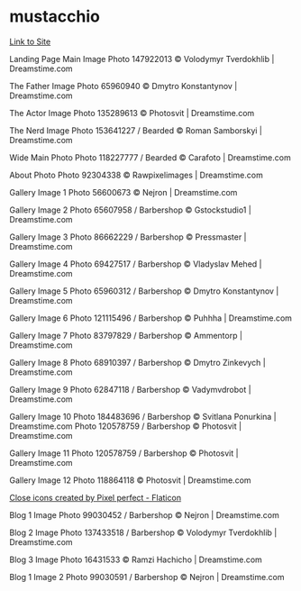 # mustacchio

<a href="https://slyssy.github.io/mustacchio">Link to Site</a>

Landing Page Main Image
Photo 147922013 © Volodymyr Tverdokhlib | Dreamstime.com

The Father Image
Photo 65960940 © Dmytro Konstantynov | Dreamstime.com

The Actor Image
Photo 135289613 © Photosvit | Dreamstime.com

The Nerd Image
Photo 153641227 / Bearded © Roman Samborskyi | Dreamstime.com

Wide Main Photo
Photo 118227777 / Bearded © Carafoto | Dreamstime.com

About Photo
Photo 92304338 © Rawpixelimages | Dreamstime.com

Gallery Image 1
Photo 56600673 © Nejron | Dreamstime.com

Gallery Image 2
Photo 65607958 / Barbershop © Gstockstudio1 | Dreamstime.com

Gallery Image 3
Photo 86662229 / Barbershop © Pressmaster | Dreamstime.com

Gallery Image 4
Photo 69427517 / Barbershop © Vladyslav Mehed | Dreamstime.com

Gallery Image 5
Photo 65960312 / Barbershop © Dmytro Konstantynov | Dreamstime.com

Gallery Image 6
Photo 121115496 / Barbershop © Puhhha | Dreamstime.com

Gallery Image 7
Photo 83797829 / Barbershop © Ammentorp | Dreamstime.com

Gallery Image 8
Photo 68910397 / Barbershop © Dmytro Zinkevych | Dreamstime.com

Gallery Image 9
Photo 62847118 / Barbershop © Vadymvdrobot | Dreamstime.com

Gallery Image 10
Photo 184483696 / Barbershop © Svitlana Ponurkina | Dreamstime.com
Photo 120578759 / Barbershop © Photosvit | Dreamstime.com

Gallery Image 11
Photo 120578759 / Barbershop © Photosvit | Dreamstime.com

Gallery Image 12
Photo 118864118 © Photosvit | Dreamstime.com

<a href="https://www.flaticon.com/free-icons/close" title="close icons">Close icons created by Pixel perfect - Flaticon</a>

Blog 1 Image
Photo 99030452 / Barbershop © Nejron | Dreamstime.com

Blog 2 Image
Photo 137433518 / Barbershop © Volodymyr Tverdokhlib | Dreamstime.com

Blog 3 Image
Photo 16431533 © Ramzi Hachicho | Dreamstime.com

Blog 1 Image 2
Photo 99030591 / Barbershop © Nejron | Dreamstime.com
